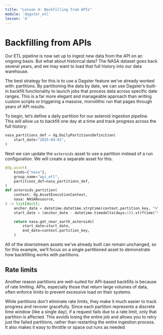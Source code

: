 ```yaml
---
title: "Lesson 4: Backfilling from APIs"
module: 'dagster_etl'
lesson: '4'
---
```


# Backfilling from APIs

Our ETL pipeline is now set up to ingest new data from the API on an ongoing basis. But what about historical data? The NASA dataset goes back several years, and we may want to load that full history into our data warehouse.

The best strategy for this is to use a Dagster feature we’ve already worked with: partitions. By partitioning the data by date, we can use Dagster’s built-in backfill functionality to launch jobs that process data across specific date ranges. This is a far more elegant and manageable approach than writing custom scripts or triggering a massive, monolithic run that pages through years of API results.

To begin, let’s define a daily partition for our asteroid ingestion pipeline. This will allow us to backfill one day at a time and track progress across the full history:

```python
nasa_partitions_def = dg.DailyPartitionsDefinition(
    start_date="2025-04-01",
)
```

Next we can update the `asteroids` asset to use a partition instead of a run configuration. We will create a separate asset for this.


```python {% obfuscated="true" %}
@dg.asset(
    kinds={"nasa"},
    group_name="api_etl",
    partitions_def=nasa_partitions_def,
)
def asteroids_partition(
    context: dg.AssetExecutionContext,
    nasa: NASAResource,
) -> list[dict]:
    anchor_date = datetime.datetime.strptime(context.partition_key, "%Y-%m-%d")
    start_date = (anchor_date - datetime.timedelta(days=1)).strftime("%Y-%m-%d")

    return nasa.get_near_earth_asteroids(
        start_date=start_date,
        end_date=context.partition_key,
    )
```

All of the downstream assets we've already built can remain unchanged, so for this example, we’ll focus on a single partitioned asset to demonstrate how backfilling works with partitions.

## Rate limits

Another reason partitions are well-suited for API-based backfills is because of rate limiting. APIs, especially those that return large volumes of data, often enforce limits to prevent excessive load on their systems.

While partitions don't eliminate rate limits, they make it much easier to track progress and recover gracefully. Since each partition represents a discrete time window (like a single day), if a request fails due to a rate limit, only that partition is affected. This avoids losing the entire job and allows you to retry just the failed partitions, rather than restarting the entire ingestion process. It also makes it easy to throttle or space out runs as needed.
